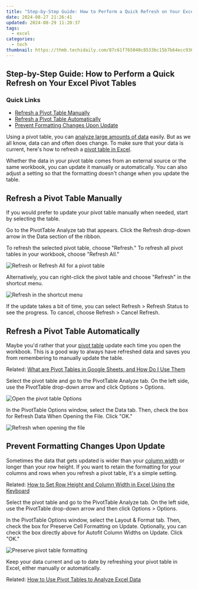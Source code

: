 ```yaml
---
title: "Step-by-Step Guide: How to Perform a Quick Refresh on Your Excel Pivot Tables"
date: 2024-08-27 21:26:41
updated: 2024-08-29 11:20:37
tags:
  - excel
categories:
  - tech
thumbnail: https://thmb.techidaily.com/87c61f765040c8533bc15b7b64ecc936c1a1ca311366f831bc1f4f0913b3fbac.jpg
---
```


## Step-by-Step Guide: How to Perform a Quick Refresh on Your Excel Pivot Tables

### Quick Links

* [Refresh a Pivot Table Manually](https://screen-activity-recording.techidaily.com/updated-a-comprehensive-guide-to-ps3-gameplay-recording-for-2024/)
* [Refresh a Pivot Table Automatically](https://some-techniques.techidaily.com/in-2024-innovative-approaches-to-modify-user-numbers-in-tiktok/)
* [Prevent Formatting Changes Upon Update](https://screen-video-capture.techidaily.com/updated-2024-approved-rhythmreviewer-musical-and-conversational-analysis/)

 Using a pivot table, you can [analyze large amounts of data](https://fake-location.techidaily.com/spoofing-life360-how-to-do-it-on-honor-play-40c-drfone-by-drfone-virtual-android/) easily. But as we all know, data can and often does change. To make sure that your data is current, here's how to refresh a [pivot table in Excel](https://desktop-recording.techidaily.com/new-apex-10-royale-showdowns-for-2024/).

 Whether the data in your pivot table comes from an external source or the same workbook, you can update it manually or automatically. You can also adjust a setting so that the formatting doesn't change when you update the table.

##  Refresh a Pivot Table Manually

 If you would prefer to update your pivot table manually when needed, start by selecting the table.

 Go to the PivotTable Analyze tab that appears. Click the Refresh drop-down arrow in the Data section of the ribbon.

 To refresh the selected pivot table, choose "Refresh." To refresh all pivot tables in your workbook, choose "Refresh All."

![Refresh or Refresh All for a pivot table](https://static1.howtogeekimages.com/wordpress/wp-content/uploads/2022/03/RefreshOrAll-ExcelRefreshPivotTable-1.png) 

 Alternatively, you can right-click the pivot table and choose "Refresh" in the shortcut menu.

![Refresh in the shortcut menu](https://static1.howtogeekimages.com/wordpress/wp-content/uploads/2022/03/Refresh-ExcelRefreshPivotTable-1.png) 

 If the update takes a bit of time, you can select Refresh > Refresh Status to see the progress. To cancel, choose Refresh > Cancel Refresh.

##  Refresh a Pivot Table Automatically

 Maybe you'd rather that your [pivot table](https://tech-revival.techidaily.com/the-ultimate-list-5-amazing-open-source-ai-image-synthesis-programs/) update each time you open the workbook. This is a good way to always have refreshed data and saves you from remembering to manually update the table.

Related: [What are Pivot Tables in Google Sheets, and How Do I Use Them](https://tech-revival.techidaily.com/the-ultimate-list-5-amazing-open-source-ai-image-synthesis-programs/) 

 Select the pivot table and go to the PivotTable Analyze tab. On the left side, use the PivotTable drop-down arrow and click Options > Options.

![Open the pivot table Options](https://static1.howtogeekimages.com/wordpress/wp-content/uploads/2022/03/PivotTableOptions-ExcelRefreshPivotTable.png) 

 In the PivotTable Options window, select the Data tab. Then, check the box for Refresh Data When Opening the File. Click "OK."

![Refresh when opening the file](https://static1.howtogeekimages.com/wordpress/wp-content/uploads/2022/03/AutomaticUpdate-ExcelRefreshPivotTable.png) 

##  Prevent Formatting Changes Upon Update

 Sometimes the data that gets updated is wider than your [column width](https://howto.techidaily.com/fix-app-not-available-in-your-country-play-store-problem-on-samsung-galaxy-a15-4g-drfone-by-drfone-fix-android-problems-fix-android-problems/) or longer than your row height. If you want to retain the formatting for your columns and rows when you refresh a pivot table, it's a simple setting.

Related: [How to Set Row Height and Column Width in Excel Using the Keyboard](https://howto.techidaily.com/fix-app-not-available-in-your-country-play-store-problem-on-samsung-galaxy-a15-4g-drfone-by-drfone-fix-android-problems-fix-android-problems/) 

 Select the pivot table and go to the PivotTable Analyze tab. On the left side, use the PivotTable drop-down arrow and then click Options > Options.

 In the PivotTable Options window, select the Layout & Format tab. Then, check the box for Preserve Cell Formatting on Update. Optionally, you can check the box directly above for Autofit Column Widths on Update. Click "OK."

![Preserve pivot table formatting](https://static1.howtogeekimages.com/wordpress/wp-content/uploads/2022/03/PreserveFormatting-ExcelRefreshPivotTable.png) 

 Keep your data current and up to date by refreshing your pivot table in Excel, either manually or automatically.

Related: [How to Use Pivot Tables to Analyze Excel Data](https://fake-location.techidaily.com/spoofing-life360-how-to-do-it-on-honor-play-40c-drfone-by-drfone-virtual-android/)

<ins class="adsbygoogle"
     style="display:block"
     data-ad-format="autorelaxed"
     data-ad-client="ca-pub-7571918770474297"
     data-ad-slot="1223367746"></ins>



<ins class="adsbygoogle"
     style="display:block"
     data-ad-client="ca-pub-7571918770474297"
     data-ad-slot="8358498916"
     data-ad-format="auto"
     data-full-width-responsive="true"></ins>

